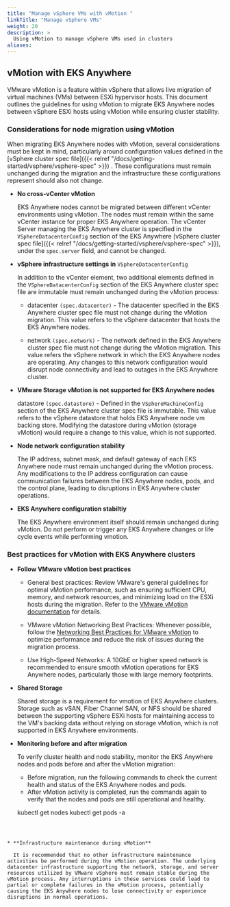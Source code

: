 ```yaml
---
title: "Manage vSphere VMs with vMotion "
linkTitle: "Manage vSphere VMs"
weight: 20
description: >
  Using vMotion to manage vSphere VMs used in clusters
aliases:
---
```


## vMotion with EKS Anywhere


VMware vMotion is a feature within vSphere that allows live migration of virtual machines (VMs) between ESXi hypervisor hosts. This document outlines the guidelines for using vMotion to migrate EKS Anywhere nodes between vSphere ESXi hosts using vMotion while ensuring cluster stability.

### Considerations for node migration using vMotion

When migrating EKS Anywhere nodes with vMotion, several considerations must be kept in mind, particularly around configuration values defined in the [vSphere cluster spec file]({{< relref "/docs/getting-started/vsphere/vsphere-spec" >}}) . These configurations must remain unchanged during the migration and the infrastructure these configurations represent should also not change.


* **No cross-vCenter vMotion**

  EKS Anywhere nodes cannot be migrated between different vCenter environments using vMotion. The nodes must remain within the same vCenter instance for proper EKS Anywhere operation. The vCenter Server managing the EKS Anywhere cluster is specified in the `VSphereDatacenterConfig` section of the EKS Anywhere [vSphere cluster spec file]({{< relref "/docs/getting-started/vsphere/vsphere-spec" >}}), under the `spec.server` field, and cannot be changed.


* **vSphere infrastructure settings in** `VSphereDatacenterConfig`

  In addition to the vCenter element, two additional elements defined in the `VSphereDatacenterConfig` section of the EKS Anywhere cluster spec file are immutable must remain unchanged during the vMotion process:


  * datacenter `(spec.datacenter)` - The datacenter specified in the EKS Anywhere cluster spec file must not change during the vMotion migration. This value refers to the vSphere datacenter that hosts the EKS Anywhere nodes.


  * network `(spec.network)` - The network defined in the EKS Anywhere cluster spec file must not change during the vMotion migration. This value refers the vSphere network in which the EKS Anywhere nodes are operating. Any changes to this network configuration would disrupt node connectivity and lead to outages in the EKS Anywhere cluster.


* **VMware Storage vMotion is not supported for EKS Anywhere nodes**

  datastore `(spec.datastore)` - Defined in the `VSphereMachineConfig` section of the EKS Anywhere cluster spec file is immutable.  This value refers to the vSphere datastore that holds EKS Anywhere node vm backing store. Modifying the datastore during vMotion (storage vMotion) would require a change to this value, which is not supported.


* **Node network configuration stability**

  The IP address, subnet mask, and default gateway of each EKS Anywhere node must remain unchanged during the vMotion process. Any modifications to the IP address configuration can cause communication failures between the EKS Anywhere nodes, pods, and the control plane, leading to disruptions in EKS Anywhere  cluster operations.


* **EKS Anywhere configuration stabiltiy**

  The EKS Anywhere environment itself should remain unchanged during vMotion.  Do not perform or trigger any EKS Anywhere changes or life cycle events while performing vmotion.


### Best practices for vMotion with EKS Anywhere clusters

* **Follow VMware vMotion best practices**

  * General best practices: Review VMware's general guidelines for optimal vMotion performance, such as ensuring sufficient CPU, memory, and network resources, and minimizing load on the ESXi hosts during the migration. Refer to the [VMware vMotion documentation](https://docs.vmware.com/) for details.

  * VMware vMotion Networking Best Practices: Whenever possible, follow the [Networking Best Practices for VMware vMotion](https://docs.vmware.com/en/VMware-vSphere/7.0/com.vmware.vsphere.vcenterhost.doc/GUID-7DAD15D4-7F41-4913-9F16-567289E22977.html) to optimize performance and reduce the risk of issues during the migration process.

  * Use High-Speed Networks: A 10GbE or higher speed network is recommended to ensure smooth vMotion operations for EKS Anywhere nodes, particularly those with large memory footprints.


* **Shared Storage**

  Shared storage is a requirement for vmotion of EKS Anywhere clusters.  Storage such as vSAN, Fiber Channel SAN, or NFS should be shared between the supporting vSphere ESXi hosts for maintaining access to the VM's backing data without relying on storage vMotion, which is not supported in EKS Anywhere environments.


* **Monitoring before and after migration**

  To verify cluster health and node stability,  monitor the EKS Anywhere nodes and pods before and after the vMotion migration:

  * Before migration, run the following commands to check the current health and status of the EKS Anywhere nodes and pods.
  * After vMotion activity is completed, run the commands again to verify that the nodes and pods are still operational and healthy.

  kubectl get nodes
  kubectl get pods -a
```



* **Infrastructure maintenance during vMotion**

  It is recommended that no other infrastructure maintenance activities be performed during the vMotion operation. The underlying datacenter infrastructure supporting the network, storage, and server resources utilized by VMware vSphere must remain stable during the vMotion process. Any interruptions in these services could lead to partial or complete failures in the vMotion process, potentially causing the EKS Anywhere nodes to lose connectivity or experience disruptions in normal operations.
